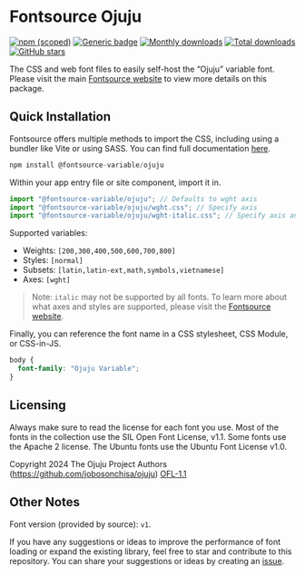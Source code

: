 # Fontsource Ojuju

[![npm (scoped)](https://img.shields.io/npm/v/@fontsource-variable/ojuju?color=brightgreen)](https://www.npmjs.com/package/@fontsource-variable/ojuju) [![Generic badge](https://img.shields.io/badge/fontsource-passing-brightgreen)](https://github.com/fontsource/fontsource) [![Monthly downloads](https://badgen.net/npm/dm/@fontsource-variable/ojuju)](https://github.com/fontsource/fontsource) [![Total downloads](https://badgen.net/npm/dt/@fontsource-variable/ojuju)](https://github.com/fontsource/fontsource) [![GitHub stars](https://img.shields.io/github/stars/fontsource/fontsource.svg?style=social&label=Star)](https://github.com/fontsource/fontsource/stargazers)

The CSS and web font files to easily self-host the “Ojuju” variable font. Please visit the main [Fontsource website](https://fontsource.org/fonts/ojuju) to view more details on this package.

## Quick Installation

Fontsource offers multiple methods to import the CSS, including using a bundler like Vite or using SASS. You can find full documentation [here](https://fontsource.org/docs/getting-started/introduction).

```javascript
npm install @fontsource-variable/ojuju
```

Within your app entry file or site component, import it in.

```javascript
import "@fontsource-variable/ojuju"; // Defaults to wght axis
import "@fontsource-variable/ojuju/wght.css"; // Specify axis
import "@fontsource-variable/ojuju/wght-italic.css"; // Specify axis and style
```

Supported variables:
- Weights: `[200,300,400,500,600,700,800]`
- Styles: `[normal]`
- Subsets: `[latin,latin-ext,math,symbols,vietnamese]`
- Axes: `[wght]`

> Note: `italic` may not be supported by all fonts. To learn more about what axes and styles are supported, please visit the [Fontsource website](https://fontsource.org/fonts/ojuju).

Finally, you can reference the font name in a CSS stylesheet, CSS Module, or CSS-in-JS.

```css
body {
  font-family: "Ojuju Variable";
}
```

## Licensing
Always make sure to read the license for each font you use. Most of the fonts in the collection use the SIL Open Font License, v1.1. Some fonts use the Apache 2 license. The Ubuntu fonts use the Ubuntu Font License v1.0.

Copyright 2024 The Ojuju Project Authors (https://github.com/jobosonchisa/ojuju)
[OFL-1.1](http://scripts.sil.org/OFL)

## Other Notes
Font version (provided by source): `v1`.

If you have any suggestions or ideas to improve the performance of font loading or expand the existing library, feel free to star and contribute to this repository. You can share your suggestions or ideas by creating an [issue](https://github.com/fontsource/fontsource/issues).
